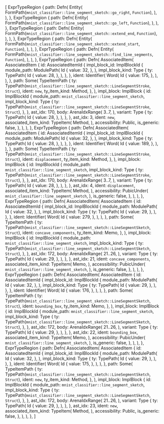 [
    ExprTypeRegion {
        path: Defn(
            Entity(
                FormPath(`mnist_classifier::line_segment_sketch::go_right`, `Function`),
            ),
        ),
    },
    ExprTypeRegion {
        path: Defn(
            Entity(
                FormPath(`mnist_classifier::line_segment_sketch::go_left`, `Function`),
            ),
        ),
    },
    ExprTypeRegion {
        path: Defn(
            Entity(
                FormPath(`mnist_classifier::line_segment_sketch::extend_end`, `Function`),
            ),
        ),
    },
    ExprTypeRegion {
        path: Defn(
            Entity(
                FormPath(`mnist_classifier::line_segment_sketch::extend_start`, `Function`),
            ),
        ),
    },
    ExprTypeRegion {
        path: Defn(
            Entity(
                FormPath(`mnist_classifier::line_segment_sketch::find_line_segments`, `Function`),
            ),
        ),
    },
    ExprTypeRegion {
        path: Defn(
            AssociatedItem(
                AssociatedItem {
                    id: AssociatedItemId {
                        impl_block_id: ImplBlockId {
                            module_path: ModulePath(
                                Id {
                                    value: 32,
                                },
                            ),
                            impl_block_kind: Type {
                                ty: TypePath(
                                    Id {
                                        value: 28,
                                    },
                                ),
                            },
                        },
                        ident: Identifier(
                            Word(
                                Id {
                                    value: 175,
                                },
                            ),
                        ),
                    },
                    path: Some(
                        TypeItemPath {
                            ty: TypePath(`mnist_classifier::line_segment_sketch::LineSegmentStroke`, `Struct`),
                            ident: `new`,
                            ty_item_kind: Method,
                        },
                    ),
                    impl_block: ImplBlock {
                        id: ImplBlockId {
                            module_path: `mnist_classifier::line_segment_sketch`,
                            impl_block_kind: Type {
                                ty: TypePath(`mnist_classifier::line_segment_sketch::LineSegmentStroke`, `Struct`),
                            },
                        },
                        ast_idx: 170,
                        body: ArenaIdxRange(
                            3..7,
                        ),
                        variant: Type {
                            ty: TypePath(
                                Id {
                                    value: 28,
                                },
                            ),
                        },
                    },
                    ast_idx: 3,
                    ident: `new`,
                    associated_item_kind: TypeItem(
                        Method,
                    ),
                    accessibility: Public,
                    is_generic: false,
                },
            ),
        ),
    },
    ExprTypeRegion {
        path: Defn(
            AssociatedItem(
                AssociatedItem {
                    id: AssociatedItemId {
                        impl_block_id: ImplBlockId {
                            module_path: ModulePath(
                                Id {
                                    value: 32,
                                },
                            ),
                            impl_block_kind: Type {
                                ty: TypePath(
                                    Id {
                                        value: 28,
                                    },
                                ),
                            },
                        },
                        ident: Identifier(
                            Word(
                                Id {
                                    value: 189,
                                },
                            ),
                        ),
                    },
                    path: Some(
                        TypeItemPath {
                            ty: TypePath(`mnist_classifier::line_segment_sketch::LineSegmentStroke`, `Struct`),
                            ident: `displacement`,
                            ty_item_kind: Method,
                        },
                    ),
                    impl_block: ImplBlock {
                        id: ImplBlockId {
                            module_path: `mnist_classifier::line_segment_sketch`,
                            impl_block_kind: Type {
                                ty: TypePath(`mnist_classifier::line_segment_sketch::LineSegmentStroke`, `Struct`),
                            },
                        },
                        ast_idx: 170,
                        body: ArenaIdxRange(
                            3..7,
                        ),
                        variant: Type {
                            ty: TypePath(
                                Id {
                                    value: 28,
                                },
                            ),
                        },
                    },
                    ast_idx: 4,
                    ident: `displacement`,
                    associated_item_kind: TypeItem(
                        Method,
                    ),
                    accessibility: PubicUnder(
                        `mnist_classifier::line_segment_sketch`,
                    ),
                    is_generic: false,
                },
            ),
        ),
    },
    ExprTypeRegion {
        path: Defn(
            AssociatedItem(
                AssociatedItem {
                    id: AssociatedItemId {
                        impl_block_id: ImplBlockId {
                            module_path: ModulePath(
                                Id {
                                    value: 32,
                                },
                            ),
                            impl_block_kind: Type {
                                ty: TypePath(
                                    Id {
                                        value: 29,
                                    },
                                ),
                            },
                        },
                        ident: Identifier(
                            Word(
                                Id {
                                    value: 279,
                                },
                            ),
                        ),
                    },
                    path: Some(
                        TypeItemPath {
                            ty: TypePath(`mnist_classifier::line_segment_sketch::LineSegmentSketch`, `Struct`),
                            ident: `concave_components`,
                            ty_item_kind: Memo,
                        },
                    ),
                    impl_block: ImplBlock {
                        id: ImplBlockId {
                            module_path: `mnist_classifier::line_segment_sketch`,
                            impl_block_kind: Type {
                                ty: TypePath(`mnist_classifier::line_segment_sketch::LineSegmentSketch`, `Struct`),
                            },
                        },
                        ast_idx: 172,
                        body: ArenaIdxRange(
                            21..26,
                        ),
                        variant: Type {
                            ty: TypePath(
                                Id {
                                    value: 29,
                                },
                            ),
                        },
                    },
                    ast_idx: 21,
                    ident: `concave_components`,
                    associated_item_kind: TypeItem(
                        Memo,
                    ),
                    accessibility: PubicUnder(
                        `mnist_classifier::line_segment_sketch`,
                    ),
                    is_generic: false,
                },
            ),
        ),
    },
    ExprTypeRegion {
        path: Defn(
            AssociatedItem(
                AssociatedItem {
                    id: AssociatedItemId {
                        impl_block_id: ImplBlockId {
                            module_path: ModulePath(
                                Id {
                                    value: 32,
                                },
                            ),
                            impl_block_kind: Type {
                                ty: TypePath(
                                    Id {
                                        value: 29,
                                    },
                                ),
                            },
                        },
                        ident: Identifier(
                            Word(
                                Id {
                                    value: 176,
                                },
                            ),
                        ),
                    },
                    path: Some(
                        TypeItemPath {
                            ty: TypePath(`mnist_classifier::line_segment_sketch::LineSegmentSketch`, `Struct`),
                            ident: `bounding_box`,
                            ty_item_kind: Memo,
                        },
                    ),
                    impl_block: ImplBlock {
                        id: ImplBlockId {
                            module_path: `mnist_classifier::line_segment_sketch`,
                            impl_block_kind: Type {
                                ty: TypePath(`mnist_classifier::line_segment_sketch::LineSegmentSketch`, `Struct`),
                            },
                        },
                        ast_idx: 172,
                        body: ArenaIdxRange(
                            21..26,
                        ),
                        variant: Type {
                            ty: TypePath(
                                Id {
                                    value: 29,
                                },
                            ),
                        },
                    },
                    ast_idx: 22,
                    ident: `bounding_box`,
                    associated_item_kind: TypeItem(
                        Memo,
                    ),
                    accessibility: PubicUnder(
                        `mnist_classifier::line_segment_sketch`,
                    ),
                    is_generic: false,
                },
            ),
        ),
    },
    ExprTypeRegion {
        path: Defn(
            AssociatedItem(
                AssociatedItem {
                    id: AssociatedItemId {
                        impl_block_id: ImplBlockId {
                            module_path: ModulePath(
                                Id {
                                    value: 32,
                                },
                            ),
                            impl_block_kind: Type {
                                ty: TypePath(
                                    Id {
                                        value: 29,
                                    },
                                ),
                            },
                        },
                        ident: Identifier(
                            Word(
                                Id {
                                    value: 175,
                                },
                            ),
                        ),
                    },
                    path: Some(
                        TypeItemPath {
                            ty: TypePath(`mnist_classifier::line_segment_sketch::LineSegmentSketch`, `Struct`),
                            ident: `new`,
                            ty_item_kind: Method,
                        },
                    ),
                    impl_block: ImplBlock {
                        id: ImplBlockId {
                            module_path: `mnist_classifier::line_segment_sketch`,
                            impl_block_kind: Type {
                                ty: TypePath(`mnist_classifier::line_segment_sketch::LineSegmentSketch`, `Struct`),
                            },
                        },
                        ast_idx: 172,
                        body: ArenaIdxRange(
                            21..26,
                        ),
                        variant: Type {
                            ty: TypePath(
                                Id {
                                    value: 29,
                                },
                            ),
                        },
                    },
                    ast_idx: 23,
                    ident: `new`,
                    associated_item_kind: TypeItem(
                        Method,
                    ),
                    accessibility: Public,
                    is_generic: false,
                },
            ),
        ),
    },
]